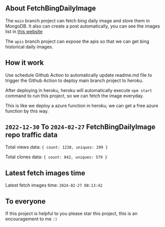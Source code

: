 ## About FetchBingDailyImage

The `main` branch project can fetch bing daily image and store them in MongoDB.
It also can create a post automatically, you can see the images list in [this website](https://oursalbum.netlify.app)

The `apis` branch project can expose the apis so that we can get bing historical daily images.

## How it work

Use schedule Github Action to automatically update readme.md file to trigger the Github Action to deploy main branch project to heroku.

After deploying in heroku, heroku will automatically execute `npm start` command to run this project, so we can fetch the image everyday.

This is like we deploy a azure function in heroku, we can get a free azure function by this way.

## `2022-12-30` To `2024-02-27` FetchBingDailyImage repo traffic data

Total views data: `{ count: 1238, uniques: 299 }`

Total clones data: `{ count: 842, uniques: 579 }`

## Latest fetch images time

Latest fetch images time: `2024-02-27 08:13:42`

## To everyone

If this project is helpful to you please star this project, this is an encouragement to me `:)`



